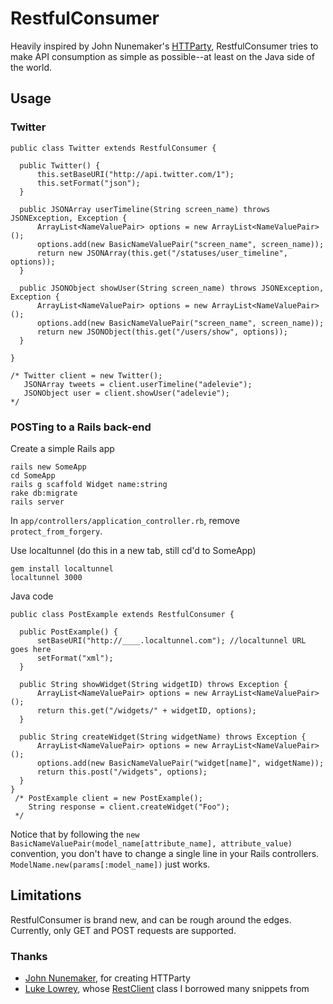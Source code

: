 
RestfulConsumer
===============

Heavily inspired by John Nunemaker's [HTTParty](https://github.com/jnunemaker/httparty), RestfulConsumer tries to make API consumption as simple as possible--at least on the Java side of the world.

Usage
-----

### Twitter

	public class Twitter extends RestfulConsumer {
	
	  public Twitter() {
		  this.setBaseURI("http://api.twitter.com/1");
		  this.setFormat("json");
	  }
	
	  public JSONArray userTimeline(String screen_name) throws JSONException, Exception {
		  ArrayList<NameValuePair> options = new ArrayList<NameValuePair>();
		  options.add(new BasicNameValuePair("screen_name", screen_name));
		  return new JSONArray(this.get("/statuses/user_timeline", options));
	  }
	
	  public JSONObject showUser(String screen_name) throws JSONException, Exception {
		  ArrayList<NameValuePair> options = new ArrayList<NameValuePair>();
		  options.add(new BasicNameValuePair("screen_name", screen_name));
		  return new JSONObject(this.get("/users/show", options));		
	  }
	
	}
	
	/* Twitter client = new Twitter();
	   JSONArray tweets = client.userTimeline("adelevie");
	   JSONObject user = client.showUser("adelevie");
	*/

### POSTing to a Rails back-end

Create a simple Rails app

	rails new SomeApp
	cd SomeApp
	rails g scaffold Widget name:string
	rake db:migrate
	rails server

In `app/controllers/application_controller.rb`, remove `protect_from_forgery`.

Use localtunnel (do this in a new tab, still cd'd to SomeApp)

	gem install localtunnel
	localtunnel 3000

Java code

	public class PostExample extends RestfulConsumer {
	
	  public PostExample() {
		  setBaseURI("http://____.localtunnel.com"); //localtunnel URL goes here
		  setFormat("xml");
	  }
	
	  public String showWidget(String widgetID) throws Exception {
		  ArrayList<NameValuePair> options = new ArrayList<NameValuePair>();
		  return this.get("/widgets/" + widgetID, options);
	  }
	
	  public String createWidget(String widgetName) throws Exception {
		  ArrayList<NameValuePair> options = new ArrayList<NameValuePair>();
		  options.add(new BasicNameValuePair("widget[name]", widgetName));
		  return this.post("/widgets", options);
	  }
	}
	 /* PostExample client = new PostExample();
	    String response = client.createWidget("Foo");
	 */

Notice that by following the `new BasicNameValuePair(model_name[attribute_name], attribute_value)` convention, you don't have to change a single line in your Rails controllers. `ModelName.new(params[:model_name])` just works.


Limitations
-----------

RestfulConsumer is brand new, and can be rough around the edges. Currently, only GET and POST requests are supported.

### Thanks
* [John Nunemaker](http://railstips.org/about/), for creating HTTParty
* [Luke Lowrey](http://lukencode.com/about), whose [RestClient](http://lukencode.com/2010/04/27/calling-web-services-in-android-using-httpclient/) class I borrowed many snippets from

